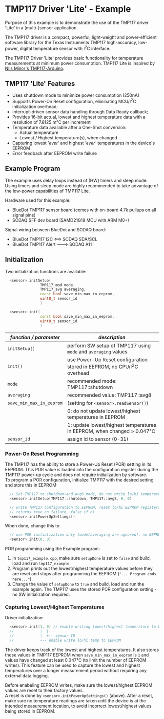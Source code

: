# TMP117 Driver 'Lite' - Example

Purpose of this example is to demonstrate the use of the TMP117 driver 'Lite' in a (multi-)sensor application.

The TMP117 driver is a compact, powerful, light-weight and power-efficient software library for the Texas Instruments TMP117
high-accuracy, low-power, digital temperature sensor with I<sup>2</sup>C interface.

The TMP117 Driver 'Lite' provides basic functionality for temperature measurements at minimum power consumption.
TMP117 Lite is inspired by [Nils Minor's TMP117-Arduino](https://github.com/NilsMinor/TMP117-Arduino).

## TMP117 'Lite' Features

- Uses shutdown mode to minimize power consumption (250nA)
- Supports Power-On Reset configuration, eliminating MCU/I<sup>2</sup>C initialization overhead;
- Interrupt-driven sensor data handling through Data Ready callback;
- Provides 16-bit actual, lowest and highest temperature data with a resolution of 7.8125 m°C per increment
- Temperature data available after a One-Shot conversion:
  - Actual temperature
  - Lowest / Highest temperature(s), when changed
- Capturing lowest *'ever'* and highest *'ever'* temperatures in the device's EEPROM
- Error feedback after EEPROM write failure

## Example Program

The example uses delay loops instead of (HW) timers and sleep mode. Using timers and
sleep mode are highly recommended to take advantage of the low-power capabilities of TMP117 Lite.
  
Hardware used for this example:

- BlueDot TMP117 sensor board (comes with on-board 4.7k pullups on all signal pins)
- SODAQ SFF dev board (SAMD21G18 MCU with ARM M0+)

Signal wiring between BlueDot and SODAQ board:

- BlueDot TMP117 I2C <==> SODAQ SDA/SCL
- BlueDot TMP117 Alert ---> SODAQ A11

## Initialization

Two initialization functions are available:

```cpp
  <sensor>.initSetup(
                TMP117_mod mode,
                TMP117_avg averaging,
                const bool save_min_max_in_eeprom,
                uint8_t sensor_id
                )
```

```cpp
  <sensor>.init(
                const bool save_min_max_in_eeprom,
                uint8_t sensor_id
                )
```

|  *function  / parameter*  | *description*
---------------------------|-------------------------------------------------------------------------------
| `initSetup()`            | perform SW setup of TMP117 using `mode` and `averaging` values
| `init()`                 | use Power-Up Reset configuration stored in EEPROM, no CPU/I<sup>2</sup>C overhead
| `mode`                   | recommended mode: TMP117::shutdown
| `averaging`              | recommended value: TMP117::avg8
| `save_min_max_in_eeprom` | (setting for `<sensor>.readSensor()`)
| | 0: do not update lowest/highest temperatures in EEPROM
| | 1: update lowest/highest temperatures in EEPROM, when changed > 0.047°C
| `sensor_id`              | assign id to sensor (0-31)

### Power-On Reset Programming

The TMP117 has the ability to store a Power-Up Reset (POR) setting in its EEPROM. This POR value is loaded into the
configuration register during the TMP117 power-up cycle and does not require initialization by software.  
To program a POR configuration, initialize TMP117 with the desired setting and store this in EEPROM:

```cpp
  // Set TMP117 to shutdown-and-avg8 mode, do not write lo/hi temperature to EEPROM, sensor ID = 0
  <sensor>.initSetup(TMP117::shutdown, TMP117::avg8, 0, 0)

  // write TMP117 configuration to EEPROM, reset lo/hi EEPROM registers to factory values
  // returns true on failure, false if ok
  <sensor>.initPowerUpSettings()                  
```

When done, change this to:

```cpp
  // use POR initialization only (mode/averaging are ignored), no EEPROM updates of lo/hi temperature, sensor ID = 0
  <sensor>.init(0, 0)
```

POR programming using the Example program:

1. In `tmp117_example.cpp`, make sure `setupDone` is set to `false` and build, load and run `tmp117_example`
2. Program prints out the lowest/highest temperature values before they are reset and stops after programming the EEPROM  (`"... Program ends here..."`).
3. Change the value of `setupDone` to `true` and build, load and run the example again. The TMP117 uses the stored POR configuration setting - no SW initialization required.

### Capturing Lowest/Highest Temperatures

Driver initialization:

```cpp
  <sensor>.init(1, 0) // enable writing lowest/highest temperature to EEPROM
  //            |  |
  //            |  +-- sensor ID
  //            +-- enable write lo/hi temp to EEPROM

```

The driver keeps track of the lowest and highest temperatures. It also stores these values in TMP117 EEPROM when
`save_min_max_in_eeprom` is `1` and values have changed at least 0.047°C (to limit the number of EEPROM writes).
This feature can be used to capture the lowest and highest temperatures over a longer measurement period
without requiring any external data logging.

Before enabeling EEPROM writes, make sure the lowest/highest EEPROM values are reset to their factory values.  
A reset is done by `<sensor>.initPowerUpSettings()` (above).
After a reset, make sure no temperature readings are taken until the device is at the intended measurement location,
to avoid incorrect lowest/highest values being stored in EEPROM.